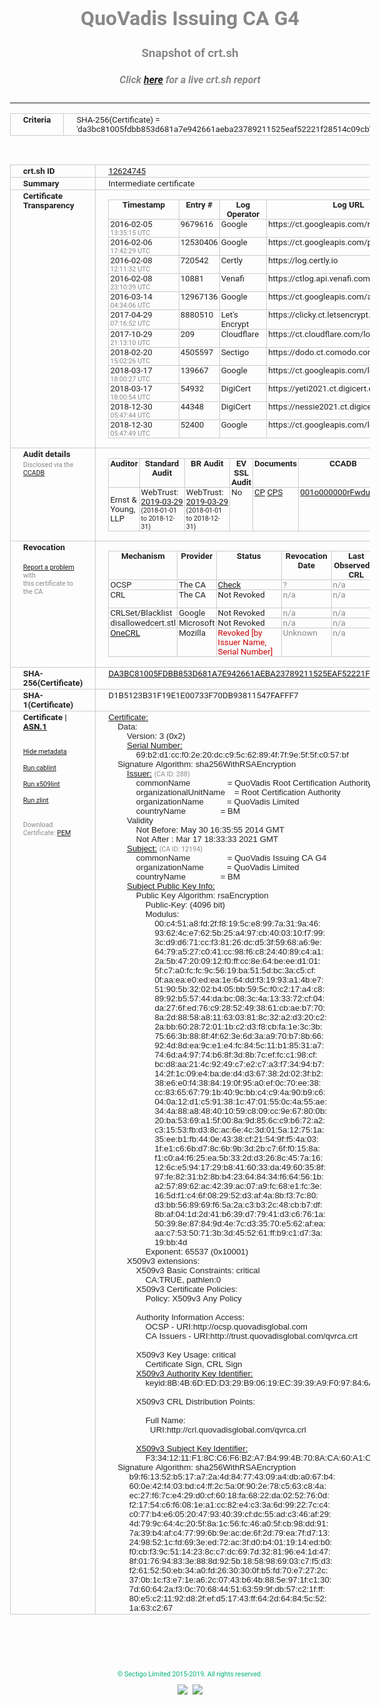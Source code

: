 # QuoVadis Issuing CA G4
### Snapshot of crt.sh
##### Click [here](https://crt.sh/?q=DA3BC81005FDBB853D681A7E942661AEBA23789211525EAF52221F28514C09CB) for a live crt.sh report

---
<!DOCTYPE HTML PUBLIC "-//W3C//DTD HTML 4.0 Transitional//EN">
<HTML>
<HEAD>
  <META http-equiv="Content-Type" content="text/html; charset=UTF-8">
  <TITLE>crt.sh | da3bc81005fdbb853d681a7e942661aeba23789211525eaf52221f28514c09cb</TITLE>
  <META name="description" content="Free CT Log Certificate Search Tool from Sectigo (formerly Comodo CA)">
  <META name="keywords" content="crt.sh, CT, Certificate Transparency, Certificate Search, SSL Certificate, Sectigo, Comodo CA">
  <LINK href="//fonts.googleapis.com/css?family=Roboto+Mono|Roboto:400,400i,700,700i" rel="stylesheet">
  <STYLE type="text/css">
    a {
      white-space: nowrap;
    }
    body {
      color: #888888;
      font: 12pt Roboto, sans-serif;
      padding-top: 10px;
      text-align: center
    }
    form {
      margin: 0px
    }
    span {
      border-radius: 10px
    }
    span.heading {
      color: #888888;
      font: 12pt Roboto, sans-serif
    }
    span.title {
      background-color: #00B373;
      color: #FFFFFF;
      font: bold 18pt Roboto, sans-serif;
      padding: 0px 5px
    }
    span.text {
      color: #888888;
      font: 10pt Roboto, sans-serif
    }
    span.whiteongrey {
      background-color: #D9D9D6;
      color: #FFFFFF;
      font: bold 18pt Roboto, sans-serif;
      padding: 0px 5px
    }
    table {
      border-collapse: collapse;
      color: #222222;
      font: 10pt Roboto, sans-serif;
      margin-left: auto;
      margin-right: auto
    }
    table.options {
      border: none;
      margin-left: 10px
    }
    td, th {
      border: 1px solid #CCCCCC;
      padding: 0px 2px;
      text-align: left;
      vertical-align: top
    }
    td.outer, th.outer {
      border: 1px solid #CCCCCC;
      padding: 2px 20px;
      text-align: left
    }
    th.heading {
      color: #888888;
      font: bold italic 12pt Roboto, sans-serif;
      padding: 20px 0px 0px;
      text-align: center
    }
    th.options, td.options {
      border: none;
      vertical-align: middle
    }
    td.text {
      font: 10pt "Roboto Mono", sans-serif;
      padding: 2px 20px
    }
    td.heading {
      border: none;
      color: #888888;
      font: 12pt Roboto, sans-serif;
      padding-top: 20px;
      text-align: center
    }
    table.lint td, th {
      text-align: center
    }
    .button {
      background-color: #00B373;
      border-radius: 10px;
      color: #FFFFFF;
      font: bold 13pt Roboto, sans-serif
    }
    .copyright {
      font: 8pt Roboto, sans-serif;
      color: #00B373
    }
    .input {
      border: 1px solid #888888;
      font-weight: bold;
      text-align: center
    }
    .small {
      font: 8pt Roboto, sans-serif;
      color: #888888
    }
    .error {
      background-color: #FFDFDF;
      color: #CC0000;
      font-weight: bold
    }
    .fatal {
      background-color: #0000AA;
      color: #FFFFFF;
      font-weight: bold
    }
    .notice {
      background-color: #FFFFDF;
      color: #606000
    }
    .warning {
      background-color: #FFEFDF;
      color: #DF6000
    }
  </STYLE>
</HEAD>
<BODY>

<TABLE>
  <TR>
    <TH class="outer">Criteria</TH>
    <TD class="outer">SHA-256(Certificate) = 'da3bc81005fdbb853d681a7e942661aeba23789211525eaf52221f28514c09cb'</TD>
  </TR>
</TABLE>
<BR>
<TABLE>
  <TR>
    <TH class="outer">crt.sh ID</TH>
    <TD class="outer"><A href="?id=12624745">12624745</A></TD>
  </TR>
  <TR>
    <TH class="outer">Summary</TH>
    <TD class="outer">Intermediate certificate</TD>
  </TR>
  <TR>
    <TH class="outer">Certificate<BR>Transparency</TH>
    <TD class="outer">
<TABLE class="options" style="margin-left:0px">
  <TR>
    <TH>Timestamp</TH>
    <TH>Entry #</TH>
    <TH>Log Operator</TH>
    <TH>Log URL</TH>
  </TR>
  <TR>
    <TD>2016-02-05&nbsp; <FONT class="small">13:35:15 UTC</FONT></TD>
    <TD>9679616</TD>
    <TD>Google</TD>
    <TD>https://ct.googleapis.com/rocketeer</TD>
  </TR>
  <TR>
    <TD>2016-02-06&nbsp; <FONT class="small">17:42:29 UTC</FONT></TD>
    <TD>12530406</TD>
    <TD>Google</TD>
    <TD>https://ct.googleapis.com/pilot</TD>
  </TR>
  <TR>
    <TD>2016-02-08&nbsp; <FONT class="small">12:11:32 UTC</FONT></TD>
    <TD>720542</TD>
    <TD>Certly</TD>
    <TD>https://log.certly.io</TD>
  </TR>
  <TR>
    <TD>2016-02-08&nbsp; <FONT class="small">23:10:39 UTC</FONT></TD>
    <TD>10881</TD>
    <TD>Venafi</TD>
    <TD>https://ctlog.api.venafi.com</TD>
  </TR>
  <TR>
    <TD>2016-03-14&nbsp; <FONT class="small">04:34:06 UTC</FONT></TD>
    <TD>12967136</TD>
    <TD>Google</TD>
    <TD>https://ct.googleapis.com/aviator</TD>
  </TR>
  <TR>
    <TD>2017-04-29&nbsp; <FONT class="small">07:16:52 UTC</FONT></TD>
    <TD>8880510</TD>
    <TD>Let's Encrypt</TD>
    <TD>https://clicky.ct.letsencrypt.org</TD>
  </TR>
  <TR>
    <TD>2017-10-29&nbsp; <FONT class="small">21:13:10 UTC</FONT></TD>
    <TD>209</TD>
    <TD>Cloudflare</TD>
    <TD>https://ct.cloudflare.com/logs/nimbus2021</TD>
  </TR>
  <TR>
    <TD>2018-02-20&nbsp; <FONT class="small">15:02:26 UTC</FONT></TD>
    <TD>4505597</TD>
    <TD>Sectigo</TD>
    <TD>https://dodo.ct.comodo.com</TD>
  </TR>
  <TR>
    <TD>2018-03-17&nbsp; <FONT class="small">18:00:27 UTC</FONT></TD>
    <TD>139667</TD>
    <TD>Google</TD>
    <TD>https://ct.googleapis.com/logs/argon2021</TD>
  </TR>
  <TR>
    <TD>2018-03-17&nbsp; <FONT class="small">18:00:54 UTC</FONT></TD>
    <TD>54932</TD>
    <TD>DigiCert</TD>
    <TD>https://yeti2021.ct.digicert.com/log</TD>
  </TR>
  <TR>
    <TD>2018-12-30&nbsp; <FONT class="small">05:47:44 UTC</FONT></TD>
    <TD>44348</TD>
    <TD>DigiCert</TD>
    <TD>https://nessie2021.ct.digicert.com/log</TD>
  </TR>
  <TR>
    <TD>2018-12-30&nbsp; <FONT class="small">05:47:49 UTC</FONT></TD>
    <TD>52400</TD>
    <TD>Google</TD>
    <TD>https://ct.googleapis.com/logs/xenon2021</TD>
  </TR>
</TABLE>
    </TD>
  </TR>
  <TR>
    <TH class="outer">Audit details<BR>
      <DIV class="small" style="padding-top:3px">Disclosed via the
        <A href="//ccadb-public.secure.force.com/mozilla/PublicAllIntermediateCerts" target="_blank">CCADB</A></DIV>
    </TH>
    <TD class="outer">
<TABLE class="options" style="margin-left:0px">
  <TR>
    <TH>Auditor</TH>
    <TH>Standard Audit</TH>
    <TH>BR Audit</TH>
    <TH>EV SSL Audit</TH>
    <TH>Documents</TH>
    <TH>CCADB</TH>
    <TH>Root Owner / Certificate</TH>
  </TR>
  <TR>
    <TD style="vertical-align:middle">Ernst & Young, LLP</TD>
    <TD>WebTrust:
      <A href="https://www.cpacanada.ca/generichandlers/CPACHandler.ashx?attachmentid=227627" target="_blank">2019-03-29</A>
      <BR><FONT style="font-size:8pt">(2018-01-01 to 2018-12-31)</FONT></TD>
    <TD>WebTrust:
      <A href="https://www.cpacanada.ca/generichandlers/CPACHandler.ashx?attachmentid=227628" target="_blank">2019-03-29</A>
      <BR><FONT style="font-size:8pt">(2018-01-01 to 2018-12-31)</FONT></TD>
    <TD>No    <TD>
      <A href="https://www.quovadisglobal.com/~/media/Files/Repository/QV_RCA1_RCA3_CPCPS_V4_25.ashx" target="blank">CP</A>
      <A href="https://www.quovadisglobal.com/~/media/Files/Repository/QV_RCA2_CPCPS_v2.5.ashx" target="blank">CPS</A>
    </TD>
    <TD><A href="//ccadb.force.com/001o000000rFwduAAC" target="_blank">001o000000rFwduAAC</A></TD>
    <TD><A href="/?id=8878">QuoVadis</A></TD>
  </TR>
</TABLE>
    </TD>
  </TR>
  <TR>
    <TH class="outer">Revocation<BR><BR>
      <DIV class="small" style="padding-top:3px"><A href="?id=12624745&opt=problemreporting">Report a problem</A> with<BR>this certificate to the CA</DIV></TH>
    <TD class="outer">
      <TABLE class="options" style="margin-left:0px">
        <TR>
          <TH>Mechanism</TH>
          <TH>Provider</TH>
          <TH>Status</TH>
          <TH>Revocation Date</TH>
          <TH>Last Observed in CRL</TH>
          <TH>Last Checked <SPAN style="color:#CC0000;vertical-align:middle;font-size:70%;font-weight:normal">(Error)</SPAN></TH>
        </TR>
        <TR>
          <TD>OCSP</TD>
          <TD>The CA</TD>
          <TD><A href="?id=12624745&opt=ocsp">Check</A></TD>
          <TD><SPAN style="color:#888888">?</SPAN></TD>
          <TD><SPAN style="color:#888888">n/a</SPAN></TD>
          <TD><SPAN style="color:#888888">?</SPAN></TD>
        </TR>
        <TR>
          <TD>CRL</TD>
          <TD>The CA</TD>
          <TD>Not Revoked</TD><TD><SPAN style="color:#888888">n/a</SPAN></TD><TD><SPAN style="color:#888888">n/a</SPAN></TD><TD>2019-12-04&nbsp; <FONT class="small">20:05:09 UTC</FONT></TD>
        </TR>
        <TR>
          <TD>CRLSet/Blacklist</TD>
          <TD>Google</TD>
          <TD>Not Revoked</TD>
          <TD><SPAN style="color:#888888">n/a</SPAN></TD>
          <TD><SPAN style="color:#888888">n/a</SPAN></TD>
          <TD><SPAN style="color:#888888">n/a</SPAN></TD>
        </TR>
        <TR>
          <TD>disallowedcert.stl</TD>
          <TD>Microsoft</TD>
          <TD>Not Revoked</TD>
          <TD><SPAN style="color:#888888">n/a</SPAN></TD>
          <TD><SPAN style="color:#888888">n/a</SPAN></TD>
          <TD><SPAN style="color:#888888">n/a</SPAN></TD>
        </TR>
        <TR>
          <TD><A href="/mozilla-onecrl" target="_blank">OneCRL</A></TD>
          <TD>Mozilla</TD>
          <TD><SPAN style="color:#CC0000">Revoked [by Issuer Name, Serial Number]</SPAN></TD><TD><SPAN style="color:#888888">Unknown</SPAN></TD>
          <TD><SPAN style="color:#888888">n/a</SPAN></TD>
          <TD><SPAN style="color:#888888">n/a</SPAN></TD>
        </TR>
      </TABLE>
    </TD>
  </TR>
  <TR>
    <TH class="outer">SHA-256(Certificate)</TH>
    <TD class="outer"><A href="//censys.io/certificates/da3bc81005fdbb853d681a7e942661aeba23789211525eaf52221f28514c09cb">DA3BC81005FDBB853D681A7E942661AEBA23789211525EAF52221F28514C09CB</A></TD>
  </TR>
  <TR>
    <TH class="outer">SHA-1(Certificate)</TH>
    <TD class="outer">D1B5123B31F19E1E00733F70DB93811547FAFFF7</TD>
  </TR>
  <TR>
    <TH class="outer">Certificate | <A href="?asn1=12624745">ASN.1</A>
      <SPAN class="small"><BR>
      <BR><BR><A href="?id=12624745&opt=nometadata">Hide metadata</A>
      <BR><BR><A href="?id=12624745&opt=cablint">Run cablint</A>
      <BR><BR><A href="?id=12624745&opt=x509lint">Run x509lint</A>
      <BR><BR><A href="?id=12624745&opt=zlint">Run zlint</A>
      <BR><BR><BR>Download Certificate: <A href="?d=12624745">PEM</A>
      </SPAN>
    </TH>
    <TD class="text"><A href="?d=12624745">Certificate:</A><BR>&nbsp;&nbsp;&nbsp;&nbsp;Data:<BR>&nbsp;&nbsp;&nbsp;&nbsp;&nbsp;&nbsp;&nbsp;&nbsp;Version:&nbsp;3&nbsp;(0x2)<BR>&nbsp;&nbsp;&nbsp;&nbsp;&nbsp;&nbsp;&nbsp;&nbsp;<A href="?serial=69b2d1ccf02e20dcc95c62894f7f9e5f5fc057bf">Serial&nbsp;Number:</A><BR>&nbsp;&nbsp;&nbsp;&nbsp;&nbsp;&nbsp;&nbsp;&nbsp;&nbsp;&nbsp;&nbsp;&nbsp;69:b2:d1:cc:f0:2e:20:dc:c9:5c:62:89:4f:7f:9e:5f:5f:c0:57:bf<BR>&nbsp;&nbsp;&nbsp;&nbsp;Signature&nbsp;Algorithm:&nbsp;sha256WithRSAEncryption<BR>&nbsp;&nbsp;&nbsp;&nbsp;&nbsp;&nbsp;&nbsp;&nbsp;<A href="?caid=288">Issuer:</A> <SPAN class="small">(CA ID: 288)</SPAN><BR>&nbsp;&nbsp;&nbsp;&nbsp;&nbsp;&nbsp;&nbsp;&nbsp;&nbsp;&nbsp;&nbsp;&nbsp;commonName&nbsp;&nbsp;&nbsp;&nbsp;&nbsp;&nbsp;&nbsp;&nbsp;&nbsp;&nbsp;&nbsp;&nbsp;&nbsp;&nbsp;&nbsp;&nbsp;=&nbsp;QuoVadis&nbsp;Root&nbsp;Certification&nbsp;Authority<BR>&nbsp;&nbsp;&nbsp;&nbsp;&nbsp;&nbsp;&nbsp;&nbsp;&nbsp;&nbsp;&nbsp;&nbsp;organizationalUnitName&nbsp;&nbsp;&nbsp;&nbsp;=&nbsp;Root&nbsp;Certification&nbsp;Authority<BR>&nbsp;&nbsp;&nbsp;&nbsp;&nbsp;&nbsp;&nbsp;&nbsp;&nbsp;&nbsp;&nbsp;&nbsp;organizationName&nbsp;&nbsp;&nbsp;&nbsp;&nbsp;&nbsp;&nbsp;&nbsp;&nbsp;&nbsp;=&nbsp;QuoVadis&nbsp;Limited<BR>&nbsp;&nbsp;&nbsp;&nbsp;&nbsp;&nbsp;&nbsp;&nbsp;&nbsp;&nbsp;&nbsp;&nbsp;countryName&nbsp;&nbsp;&nbsp;&nbsp;&nbsp;&nbsp;&nbsp;&nbsp;&nbsp;&nbsp;&nbsp;&nbsp;&nbsp;&nbsp;&nbsp;=&nbsp;BM<BR>&nbsp;&nbsp;&nbsp;&nbsp;&nbsp;&nbsp;&nbsp;&nbsp;Validity<BR>&nbsp;&nbsp;&nbsp;&nbsp;&nbsp;&nbsp;&nbsp;&nbsp;&nbsp;&nbsp;&nbsp;&nbsp;Not&nbsp;Before:&nbsp;May&nbsp;30&nbsp;16:35:55&nbsp;2014&nbsp;GMT<BR>&nbsp;&nbsp;&nbsp;&nbsp;&nbsp;&nbsp;&nbsp;&nbsp;&nbsp;&nbsp;&nbsp;&nbsp;Not&nbsp;After&nbsp;:&nbsp;Mar&nbsp;17&nbsp;18:33:33&nbsp;2021&nbsp;GMT<BR>&nbsp;&nbsp;&nbsp;&nbsp;&nbsp;&nbsp;&nbsp;&nbsp;<A href="?caid=12194">Subject:</A> <SPAN class="small">(CA ID: 12194)</SPAN><BR>&nbsp;&nbsp;&nbsp;&nbsp;&nbsp;&nbsp;&nbsp;&nbsp;&nbsp;&nbsp;&nbsp;&nbsp;commonName&nbsp;&nbsp;&nbsp;&nbsp;&nbsp;&nbsp;&nbsp;&nbsp;&nbsp;&nbsp;&nbsp;&nbsp;&nbsp;&nbsp;&nbsp;&nbsp;=&nbsp;QuoVadis&nbsp;Issuing&nbsp;CA&nbsp;G4<BR>&nbsp;&nbsp;&nbsp;&nbsp;&nbsp;&nbsp;&nbsp;&nbsp;&nbsp;&nbsp;&nbsp;&nbsp;organizationName&nbsp;&nbsp;&nbsp;&nbsp;&nbsp;&nbsp;&nbsp;&nbsp;&nbsp;&nbsp;=&nbsp;QuoVadis&nbsp;Limited<BR>&nbsp;&nbsp;&nbsp;&nbsp;&nbsp;&nbsp;&nbsp;&nbsp;&nbsp;&nbsp;&nbsp;&nbsp;countryName&nbsp;&nbsp;&nbsp;&nbsp;&nbsp;&nbsp;&nbsp;&nbsp;&nbsp;&nbsp;&nbsp;&nbsp;&nbsp;&nbsp;&nbsp;=&nbsp;BM<BR>&nbsp;&nbsp;&nbsp;&nbsp;&nbsp;&nbsp;&nbsp;&nbsp;<A href="?spkisha256=437b8687a9eb114d7fd9e4c745e501be82d8340ad86f78bb433dbcebf9c19fb4">Subject&nbsp;Public&nbsp;Key&nbsp;Info:</A><BR>&nbsp;&nbsp;&nbsp;&nbsp;&nbsp;&nbsp;&nbsp;&nbsp;&nbsp;&nbsp;&nbsp;&nbsp;Public&nbsp;Key&nbsp;Algorithm:&nbsp;rsaEncryption<BR>&nbsp;&nbsp;&nbsp;&nbsp;&nbsp;&nbsp;&nbsp;&nbsp;&nbsp;&nbsp;&nbsp;&nbsp;&nbsp;&nbsp;&nbsp;&nbsp;Public-Key:&nbsp;(4096&nbsp;bit)<BR>&nbsp;&nbsp;&nbsp;&nbsp;&nbsp;&nbsp;&nbsp;&nbsp;&nbsp;&nbsp;&nbsp;&nbsp;&nbsp;&nbsp;&nbsp;&nbsp;Modulus:<BR>&nbsp;&nbsp;&nbsp;&nbsp;&nbsp;&nbsp;&nbsp;&nbsp;&nbsp;&nbsp;&nbsp;&nbsp;&nbsp;&nbsp;&nbsp;&nbsp;&nbsp;&nbsp;&nbsp;&nbsp;00:c4:51:a8:fd:2f:f8:19:5c:e8:99:7a:31:9a:46:<BR>&nbsp;&nbsp;&nbsp;&nbsp;&nbsp;&nbsp;&nbsp;&nbsp;&nbsp;&nbsp;&nbsp;&nbsp;&nbsp;&nbsp;&nbsp;&nbsp;&nbsp;&nbsp;&nbsp;&nbsp;93:62:4c:e7:62:5b:25:a4:97:cb:40:03:10:f7:99:<BR>&nbsp;&nbsp;&nbsp;&nbsp;&nbsp;&nbsp;&nbsp;&nbsp;&nbsp;&nbsp;&nbsp;&nbsp;&nbsp;&nbsp;&nbsp;&nbsp;&nbsp;&nbsp;&nbsp;&nbsp;3c:d9:d6:71:cc:f3:81:26:dc:d5:3f:59:68:a6:9e:<BR>&nbsp;&nbsp;&nbsp;&nbsp;&nbsp;&nbsp;&nbsp;&nbsp;&nbsp;&nbsp;&nbsp;&nbsp;&nbsp;&nbsp;&nbsp;&nbsp;&nbsp;&nbsp;&nbsp;&nbsp;64:79:a5:27:c0:41:cc:98:f6:c8:24:40:89:c4:a1:<BR>&nbsp;&nbsp;&nbsp;&nbsp;&nbsp;&nbsp;&nbsp;&nbsp;&nbsp;&nbsp;&nbsp;&nbsp;&nbsp;&nbsp;&nbsp;&nbsp;&nbsp;&nbsp;&nbsp;&nbsp;2a:5b:47:20:09:12:f0:ff:cc:8e:64:be:ee:d1:01:<BR>&nbsp;&nbsp;&nbsp;&nbsp;&nbsp;&nbsp;&nbsp;&nbsp;&nbsp;&nbsp;&nbsp;&nbsp;&nbsp;&nbsp;&nbsp;&nbsp;&nbsp;&nbsp;&nbsp;&nbsp;5f:c7:a0:fc:fc:9c:56:19:ba:51:5d:bc:3a:c5:cf:<BR>&nbsp;&nbsp;&nbsp;&nbsp;&nbsp;&nbsp;&nbsp;&nbsp;&nbsp;&nbsp;&nbsp;&nbsp;&nbsp;&nbsp;&nbsp;&nbsp;&nbsp;&nbsp;&nbsp;&nbsp;0f:aa:ea:e0:ed:ea:1e:64:dd:f3:19:93:a1:4b:e7:<BR>&nbsp;&nbsp;&nbsp;&nbsp;&nbsp;&nbsp;&nbsp;&nbsp;&nbsp;&nbsp;&nbsp;&nbsp;&nbsp;&nbsp;&nbsp;&nbsp;&nbsp;&nbsp;&nbsp;&nbsp;51:90:5b:32:02:b4:05:bb:59:5c:f0:c2:17:a4:c8:<BR>&nbsp;&nbsp;&nbsp;&nbsp;&nbsp;&nbsp;&nbsp;&nbsp;&nbsp;&nbsp;&nbsp;&nbsp;&nbsp;&nbsp;&nbsp;&nbsp;&nbsp;&nbsp;&nbsp;&nbsp;89:92:b5:57:44:da:bc:08:3c:4a:13:33:72:cf:04:<BR>&nbsp;&nbsp;&nbsp;&nbsp;&nbsp;&nbsp;&nbsp;&nbsp;&nbsp;&nbsp;&nbsp;&nbsp;&nbsp;&nbsp;&nbsp;&nbsp;&nbsp;&nbsp;&nbsp;&nbsp;da:27:6f:ed:76:c9:28:52:49:38:61:cb:ae:b7:70:<BR>&nbsp;&nbsp;&nbsp;&nbsp;&nbsp;&nbsp;&nbsp;&nbsp;&nbsp;&nbsp;&nbsp;&nbsp;&nbsp;&nbsp;&nbsp;&nbsp;&nbsp;&nbsp;&nbsp;&nbsp;8a:2d:88:58:a8:11:63:03:81:8c:32:a2:d3:20:c2:<BR>&nbsp;&nbsp;&nbsp;&nbsp;&nbsp;&nbsp;&nbsp;&nbsp;&nbsp;&nbsp;&nbsp;&nbsp;&nbsp;&nbsp;&nbsp;&nbsp;&nbsp;&nbsp;&nbsp;&nbsp;2a:bb:60:28:72:01:1b:c2:d3:f8:cb:fa:1e:3c:3b:<BR>&nbsp;&nbsp;&nbsp;&nbsp;&nbsp;&nbsp;&nbsp;&nbsp;&nbsp;&nbsp;&nbsp;&nbsp;&nbsp;&nbsp;&nbsp;&nbsp;&nbsp;&nbsp;&nbsp;&nbsp;75:66:3b:88:8f:4f:62:3e:6d:3a:a9:70:b7:8b:66:<BR>&nbsp;&nbsp;&nbsp;&nbsp;&nbsp;&nbsp;&nbsp;&nbsp;&nbsp;&nbsp;&nbsp;&nbsp;&nbsp;&nbsp;&nbsp;&nbsp;&nbsp;&nbsp;&nbsp;&nbsp;92:4d:8d:ea:9c:e1:e4:fc:84:5c:11:b1:85:31:a7:<BR>&nbsp;&nbsp;&nbsp;&nbsp;&nbsp;&nbsp;&nbsp;&nbsp;&nbsp;&nbsp;&nbsp;&nbsp;&nbsp;&nbsp;&nbsp;&nbsp;&nbsp;&nbsp;&nbsp;&nbsp;74:6d:a4:97:74:b6:8f:3d:8b:7c:ef:fc:c1:98:cf:<BR>&nbsp;&nbsp;&nbsp;&nbsp;&nbsp;&nbsp;&nbsp;&nbsp;&nbsp;&nbsp;&nbsp;&nbsp;&nbsp;&nbsp;&nbsp;&nbsp;&nbsp;&nbsp;&nbsp;&nbsp;bc:d8:aa:21:4c:92:49:c7:e2:c7:a3:f7:34:94:b7:<BR>&nbsp;&nbsp;&nbsp;&nbsp;&nbsp;&nbsp;&nbsp;&nbsp;&nbsp;&nbsp;&nbsp;&nbsp;&nbsp;&nbsp;&nbsp;&nbsp;&nbsp;&nbsp;&nbsp;&nbsp;14:2f:1c:09:e4:ba:de:d4:d3:67:38:2d:02:3f:b2:<BR>&nbsp;&nbsp;&nbsp;&nbsp;&nbsp;&nbsp;&nbsp;&nbsp;&nbsp;&nbsp;&nbsp;&nbsp;&nbsp;&nbsp;&nbsp;&nbsp;&nbsp;&nbsp;&nbsp;&nbsp;38:e6:e0:f4:38:84:19:0f:95:a0:ef:0c:70:ee:38:<BR>&nbsp;&nbsp;&nbsp;&nbsp;&nbsp;&nbsp;&nbsp;&nbsp;&nbsp;&nbsp;&nbsp;&nbsp;&nbsp;&nbsp;&nbsp;&nbsp;&nbsp;&nbsp;&nbsp;&nbsp;cc:83:65:67:79:1b:40:9c:bb:c4:c9:4a:90:b9:c6:<BR>&nbsp;&nbsp;&nbsp;&nbsp;&nbsp;&nbsp;&nbsp;&nbsp;&nbsp;&nbsp;&nbsp;&nbsp;&nbsp;&nbsp;&nbsp;&nbsp;&nbsp;&nbsp;&nbsp;&nbsp;04:0a:12:d1:c5:91:38:1c:47:01:55:0c:4a:55:ae:<BR>&nbsp;&nbsp;&nbsp;&nbsp;&nbsp;&nbsp;&nbsp;&nbsp;&nbsp;&nbsp;&nbsp;&nbsp;&nbsp;&nbsp;&nbsp;&nbsp;&nbsp;&nbsp;&nbsp;&nbsp;34:4a:88:a8:48:40:10:59:c8:09:cc:9e:67:80:0b:<BR>&nbsp;&nbsp;&nbsp;&nbsp;&nbsp;&nbsp;&nbsp;&nbsp;&nbsp;&nbsp;&nbsp;&nbsp;&nbsp;&nbsp;&nbsp;&nbsp;&nbsp;&nbsp;&nbsp;&nbsp;20:ba:53:69:a1:5f:00:8a:9d:85:6c:c9:b6:72:a2:<BR>&nbsp;&nbsp;&nbsp;&nbsp;&nbsp;&nbsp;&nbsp;&nbsp;&nbsp;&nbsp;&nbsp;&nbsp;&nbsp;&nbsp;&nbsp;&nbsp;&nbsp;&nbsp;&nbsp;&nbsp;c3:15:53:fb:d3:8c:ac:6e:4c:3d:01:5a:12:75:1a:<BR>&nbsp;&nbsp;&nbsp;&nbsp;&nbsp;&nbsp;&nbsp;&nbsp;&nbsp;&nbsp;&nbsp;&nbsp;&nbsp;&nbsp;&nbsp;&nbsp;&nbsp;&nbsp;&nbsp;&nbsp;35:ee:b1:fb:44:0e:43:38:cf:21:54:9f:f5:4a:03:<BR>&nbsp;&nbsp;&nbsp;&nbsp;&nbsp;&nbsp;&nbsp;&nbsp;&nbsp;&nbsp;&nbsp;&nbsp;&nbsp;&nbsp;&nbsp;&nbsp;&nbsp;&nbsp;&nbsp;&nbsp;1f:e1:c6:6b:d7:8c:6b:9b:3d:2b:c7:6f:f0:15:8a:<BR>&nbsp;&nbsp;&nbsp;&nbsp;&nbsp;&nbsp;&nbsp;&nbsp;&nbsp;&nbsp;&nbsp;&nbsp;&nbsp;&nbsp;&nbsp;&nbsp;&nbsp;&nbsp;&nbsp;&nbsp;f1:c0:a4:f6:25:ea:5b:33:2d:d3:26:8c:45:7a:16:<BR>&nbsp;&nbsp;&nbsp;&nbsp;&nbsp;&nbsp;&nbsp;&nbsp;&nbsp;&nbsp;&nbsp;&nbsp;&nbsp;&nbsp;&nbsp;&nbsp;&nbsp;&nbsp;&nbsp;&nbsp;12:6c:e5:94:17:29:b8:41:60:33:da:49:60:35:8f:<BR>&nbsp;&nbsp;&nbsp;&nbsp;&nbsp;&nbsp;&nbsp;&nbsp;&nbsp;&nbsp;&nbsp;&nbsp;&nbsp;&nbsp;&nbsp;&nbsp;&nbsp;&nbsp;&nbsp;&nbsp;97:fe:82:31:b2:8b:b4:23:64:84:34:f6:64:56:1b:<BR>&nbsp;&nbsp;&nbsp;&nbsp;&nbsp;&nbsp;&nbsp;&nbsp;&nbsp;&nbsp;&nbsp;&nbsp;&nbsp;&nbsp;&nbsp;&nbsp;&nbsp;&nbsp;&nbsp;&nbsp;a2:57:89:62:ac:42:39:ac:07:a9:fc:68:e1:fc:3e:<BR>&nbsp;&nbsp;&nbsp;&nbsp;&nbsp;&nbsp;&nbsp;&nbsp;&nbsp;&nbsp;&nbsp;&nbsp;&nbsp;&nbsp;&nbsp;&nbsp;&nbsp;&nbsp;&nbsp;&nbsp;16:5d:f1:c4:6f:08:29:52:d3:af:4a:8b:f3:7c:80:<BR>&nbsp;&nbsp;&nbsp;&nbsp;&nbsp;&nbsp;&nbsp;&nbsp;&nbsp;&nbsp;&nbsp;&nbsp;&nbsp;&nbsp;&nbsp;&nbsp;&nbsp;&nbsp;&nbsp;&nbsp;d3:bb:56:89:69:f6:5a:2a:c3:b3:2c:48:cb:b7:df:<BR>&nbsp;&nbsp;&nbsp;&nbsp;&nbsp;&nbsp;&nbsp;&nbsp;&nbsp;&nbsp;&nbsp;&nbsp;&nbsp;&nbsp;&nbsp;&nbsp;&nbsp;&nbsp;&nbsp;&nbsp;8b:af:04:1d:2d:41:b6:39:d7:79:41:d3:c6:76:1a:<BR>&nbsp;&nbsp;&nbsp;&nbsp;&nbsp;&nbsp;&nbsp;&nbsp;&nbsp;&nbsp;&nbsp;&nbsp;&nbsp;&nbsp;&nbsp;&nbsp;&nbsp;&nbsp;&nbsp;&nbsp;50:39:8e:87:84:9d:4e:7c:d3:35:70:e5:62:af:ea:<BR>&nbsp;&nbsp;&nbsp;&nbsp;&nbsp;&nbsp;&nbsp;&nbsp;&nbsp;&nbsp;&nbsp;&nbsp;&nbsp;&nbsp;&nbsp;&nbsp;&nbsp;&nbsp;&nbsp;&nbsp;aa:c7:53:50:71:3b:3d:45:52:61:ff:b9:c1:d7:3a:<BR>&nbsp;&nbsp;&nbsp;&nbsp;&nbsp;&nbsp;&nbsp;&nbsp;&nbsp;&nbsp;&nbsp;&nbsp;&nbsp;&nbsp;&nbsp;&nbsp;&nbsp;&nbsp;&nbsp;&nbsp;19:bb:4d<BR>&nbsp;&nbsp;&nbsp;&nbsp;&nbsp;&nbsp;&nbsp;&nbsp;&nbsp;&nbsp;&nbsp;&nbsp;&nbsp;&nbsp;&nbsp;&nbsp;Exponent:&nbsp;65537&nbsp;(0x10001)<BR>&nbsp;&nbsp;&nbsp;&nbsp;&nbsp;&nbsp;&nbsp;&nbsp;X509v3&nbsp;extensions:<BR>&nbsp;&nbsp;&nbsp;&nbsp;&nbsp;&nbsp;&nbsp;&nbsp;&nbsp;&nbsp;&nbsp;&nbsp;X509v3&nbsp;Basic&nbsp;Constraints:&nbsp;critical<BR>&nbsp;&nbsp;&nbsp;&nbsp;&nbsp;&nbsp;&nbsp;&nbsp;&nbsp;&nbsp;&nbsp;&nbsp;&nbsp;&nbsp;&nbsp;&nbsp;CA:TRUE,&nbsp;pathlen:0<BR>&nbsp;&nbsp;&nbsp;&nbsp;&nbsp;&nbsp;&nbsp;&nbsp;&nbsp;&nbsp;&nbsp;&nbsp;X509v3&nbsp;Certificate&nbsp;Policies:&nbsp;<BR>&nbsp;&nbsp;&nbsp;&nbsp;&nbsp;&nbsp;&nbsp;&nbsp;&nbsp;&nbsp;&nbsp;&nbsp;&nbsp;&nbsp;&nbsp;&nbsp;Policy:&nbsp;X509v3&nbsp;Any&nbsp;Policy<BR><BR>&nbsp;&nbsp;&nbsp;&nbsp;&nbsp;&nbsp;&nbsp;&nbsp;&nbsp;&nbsp;&nbsp;&nbsp;Authority&nbsp;Information&nbsp;Access:&nbsp;<BR>&nbsp;&nbsp;&nbsp;&nbsp;&nbsp;&nbsp;&nbsp;&nbsp;&nbsp;&nbsp;&nbsp;&nbsp;&nbsp;&nbsp;&nbsp;&nbsp;OCSP&nbsp;-&nbsp;URI:http://ocsp.quovadisglobal.com<BR>&nbsp;&nbsp;&nbsp;&nbsp;&nbsp;&nbsp;&nbsp;&nbsp;&nbsp;&nbsp;&nbsp;&nbsp;&nbsp;&nbsp;&nbsp;&nbsp;CA&nbsp;Issuers&nbsp;-&nbsp;URI:http://trust.quovadisglobal.com/qvrca.crt<BR><BR>&nbsp;&nbsp;&nbsp;&nbsp;&nbsp;&nbsp;&nbsp;&nbsp;&nbsp;&nbsp;&nbsp;&nbsp;X509v3&nbsp;Key&nbsp;Usage:&nbsp;critical<BR>&nbsp;&nbsp;&nbsp;&nbsp;&nbsp;&nbsp;&nbsp;&nbsp;&nbsp;&nbsp;&nbsp;&nbsp;&nbsp;&nbsp;&nbsp;&nbsp;Certificate&nbsp;Sign,&nbsp;CRL&nbsp;Sign<BR>&nbsp;&nbsp;&nbsp;&nbsp;&nbsp;&nbsp;&nbsp;&nbsp;&nbsp;&nbsp;&nbsp;&nbsp;<A href="?ski=8b4b6dedd329b90619ec3939a9f097846acbefdf">X509v3&nbsp;Authority&nbsp;Key&nbsp;Identifier:</A><BR>&nbsp;&nbsp;&nbsp;&nbsp;&nbsp;&nbsp;&nbsp;&nbsp;&nbsp;&nbsp;&nbsp;&nbsp;&nbsp;&nbsp;&nbsp;&nbsp;keyid:8B:4B:6D:ED:D3:29:B9:06:19:EC:39:39:A9:F0:97:84:6A:CB:EF:DF<BR><BR>&nbsp;&nbsp;&nbsp;&nbsp;&nbsp;&nbsp;&nbsp;&nbsp;&nbsp;&nbsp;&nbsp;&nbsp;X509v3&nbsp;CRL&nbsp;Distribution&nbsp;Points:&nbsp;<BR><BR>&nbsp;&nbsp;&nbsp;&nbsp;&nbsp;&nbsp;&nbsp;&nbsp;&nbsp;&nbsp;&nbsp;&nbsp;&nbsp;&nbsp;&nbsp;&nbsp;Full&nbsp;Name:<BR>&nbsp;&nbsp;&nbsp;&nbsp;&nbsp;&nbsp;&nbsp;&nbsp;&nbsp;&nbsp;&nbsp;&nbsp;&nbsp;&nbsp;&nbsp;&nbsp;&nbsp;&nbsp;URI:http://crl.quovadisglobal.com/qvrca.crl<BR><BR>&nbsp;&nbsp;&nbsp;&nbsp;&nbsp;&nbsp;&nbsp;&nbsp;&nbsp;&nbsp;&nbsp;&nbsp;<A href="?ski=f3341211f18cc6f6b2a7b4994b708aca60a1cb45">X509v3&nbsp;Subject&nbsp;Key&nbsp;Identifier:</A><BR>&nbsp;&nbsp;&nbsp;&nbsp;&nbsp;&nbsp;&nbsp;&nbsp;&nbsp;&nbsp;&nbsp;&nbsp;&nbsp;&nbsp;&nbsp;&nbsp;F3:34:12:11:F1:8C:C6:F6:B2:A7:B4:99:4B:70:8A:CA:60:A1:CB:45<BR>&nbsp;&nbsp;&nbsp;&nbsp;Signature&nbsp;Algorithm:&nbsp;sha256WithRSAEncryption<BR>&nbsp;&nbsp;&nbsp;&nbsp;&nbsp;&nbsp;&nbsp;&nbsp;&nbsp;b9:f6:13:52:b5:17:a7:2a:4d:84:77:43:09:a4:db:a0:67:b4:<BR>&nbsp;&nbsp;&nbsp;&nbsp;&nbsp;&nbsp;&nbsp;&nbsp;&nbsp;60:0e:42:f4:03:bd:c4:ff:2c:5a:0f:90:2e:78:c5:63:c8:4a:<BR>&nbsp;&nbsp;&nbsp;&nbsp;&nbsp;&nbsp;&nbsp;&nbsp;&nbsp;ec:27:f6:7c:e4:29:d0:cf:60:18:fa:68:22:da:02:52:76:0d:<BR>&nbsp;&nbsp;&nbsp;&nbsp;&nbsp;&nbsp;&nbsp;&nbsp;&nbsp;f2:17:54:c6:f6:08:1e:a1:cc:82:e4:c3:3a:6d:99:22:7c:c4:<BR>&nbsp;&nbsp;&nbsp;&nbsp;&nbsp;&nbsp;&nbsp;&nbsp;&nbsp;c0:77:b4:e6:05:20:47:93:40:39:cf:dc:55:ad:c3:46:af:29:<BR>&nbsp;&nbsp;&nbsp;&nbsp;&nbsp;&nbsp;&nbsp;&nbsp;&nbsp;4d:79:9c:64:4c:20:5f:8a:1c:56:fc:46:a0:5f:cb:98:dd:91:<BR>&nbsp;&nbsp;&nbsp;&nbsp;&nbsp;&nbsp;&nbsp;&nbsp;&nbsp;7a:39:b4:af:c4:77:99:6b:9e:ac:de:6f:2d:79:ea:7f:d7:13:<BR>&nbsp;&nbsp;&nbsp;&nbsp;&nbsp;&nbsp;&nbsp;&nbsp;&nbsp;24:98:52:1c:fd:69:3e:ed:72:ac:3f:d0:b4:01:19:14:ed:b0:<BR>&nbsp;&nbsp;&nbsp;&nbsp;&nbsp;&nbsp;&nbsp;&nbsp;&nbsp;f0:cb:f3:9c:51:14:23:8c:c7:dc:69:7d:32:81:96:e4:1d:47:<BR>&nbsp;&nbsp;&nbsp;&nbsp;&nbsp;&nbsp;&nbsp;&nbsp;&nbsp;8f:01:76:94:83:3e:88:8d:92:5b:18:58:98:69:03:c7:f5:d3:<BR>&nbsp;&nbsp;&nbsp;&nbsp;&nbsp;&nbsp;&nbsp;&nbsp;&nbsp;f2:61:52:50:eb:34:a0:fd:26:30:30:0f:b5:fd:70:e7:27:2c:<BR>&nbsp;&nbsp;&nbsp;&nbsp;&nbsp;&nbsp;&nbsp;&nbsp;&nbsp;37:0b:1c:f3:e7:1e:a6:2c:07:43:b6:4b:88:5e:97:1f:c1:30:<BR>&nbsp;&nbsp;&nbsp;&nbsp;&nbsp;&nbsp;&nbsp;&nbsp;&nbsp;7d:60:64:2a:f3:0c:70:68:44:51:63:59:9f:db:57:c2:1f:ff:<BR>&nbsp;&nbsp;&nbsp;&nbsp;&nbsp;&nbsp;&nbsp;&nbsp;&nbsp;80:e5:c2:11:92:d8:2f:ef:d5:17:43:ff:64:2d:64:84:5c:52:<BR>&nbsp;&nbsp;&nbsp;&nbsp;&nbsp;&nbsp;&nbsp;&nbsp;&nbsp;1a:63:c2:67<BR>    </TD>
  </TR>
</TABLE>

  <BR><BR><BR>

  <P class="copyright">&copy; Sectigo Limited 2015-2019. All rights reserved.</P>
  <DIV>
    <A href="https://sectigo.com/"><IMG src="/sectigo_s.png"></A>
    &nbsp;<A href="https://github.com/crtsh"><IMG src="/GitHub-Mark-32px.png"></A>
  </DIV>
</BODY>
</HTML>
